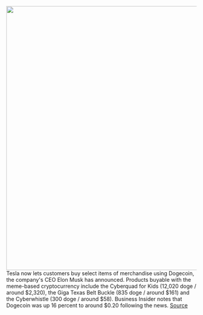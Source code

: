 <img src='https://cdn.vox-cdn.com/thumbor/u3Cwq1jbGW2iCW6GPwmUGgL7aSU=/0x0:1844x1190/1200x800/filters:focal(775x448:1069x742)/cdn.vox-cdn.com/uploads/chorus_image/image/70386816/giga_doge.5.jpg' width='700px' /><br/>
Tesla now lets customers buy select items of merchandise using Dogecoin, the company's CEO Elon Musk has announced. Products buyable with the meme-based cryptocurrency include the Cyberquad for Kids (12,020 doge / around $2,320), the Giga Texas Belt Buckle (835 doge / around $161) and the Cyberwhistle (300 doge / around $58). Business Insider notes that Dogecoin was up 16 percent to around $0.20 following the news.
<a href='https://www.theverge.com/2022/1/14/22849725/tesla-dogecoin-cryptocurrency-merchandise-sales'> Source <a/>